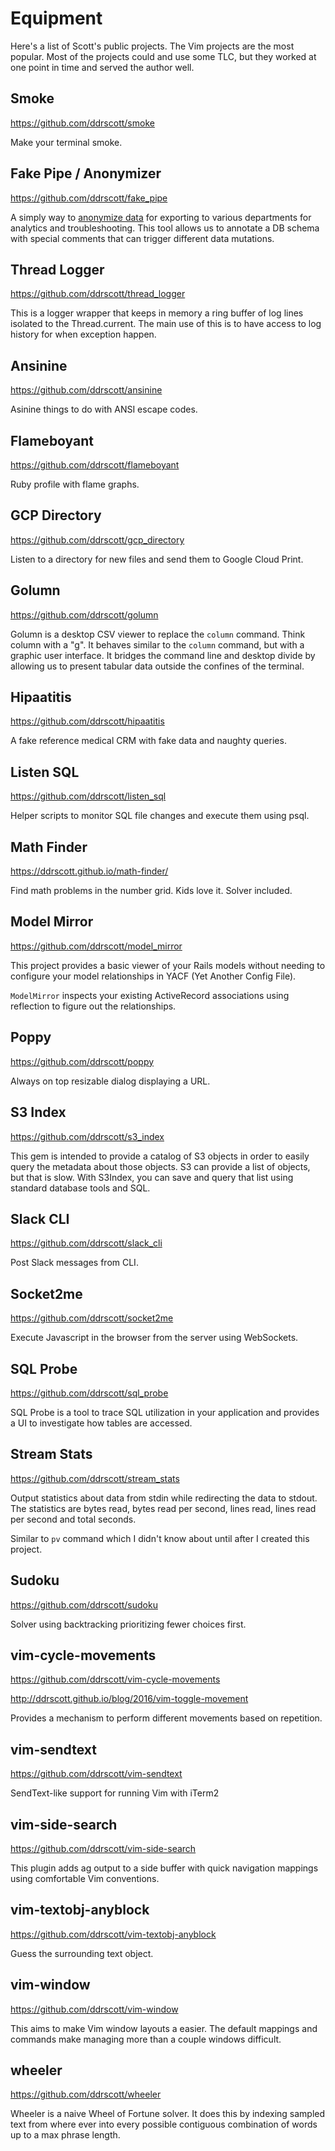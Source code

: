 # Equipment

Here's a list of Scott's public projects. The Vim projects are the most popular. Most of the projects could and use some TLC, but they worked at one point in time and served the author well.

## Smoke

https://github.com/ddrscott/smoke

Make your terminal smoke.

## Fake Pipe / Anonymizer

https://github.com/ddrscott/fake_pipe

A simply way to [anonymize data](https://en.wikipedia.org/wiki/Data_anonymization) for exporting to various departments for analytics and troubleshooting. This tool allows us to annotate a DB schema with special comments that can trigger different data mutations.

## Thread Logger

https://github.com/ddrscott/thread_logger

This is a logger wrapper that keeps in memory a ring buffer of log lines isolated to the Thread.current. The main use of this is to have access to log history for when exception happen.

## Ansinine

https://github.com/ddrscott/ansinine

Asinine things to do with ANSI escape codes.

## Flameboyant

https://github.com/ddrscott/flameboyant

Ruby profile with flame graphs.

## GCP Directory

https://github.com/ddrscott/gcp_directory

Listen to a directory for new files and send them to Google Cloud Print.

## Golumn

https://github.com/ddrscott/golumn

Golumn is a desktop CSV viewer to replace the `column` command. Think column with a "g". It behaves similar to the `column` command, but with a graphic user interface. It bridges the command line and desktop divide by allowing us to present tabular data outside the confines of the terminal.

## Hipaatitis

https://github.com/ddrscott/hipaatitis

A fake reference medical CRM with fake data and naughty queries.

## Listen SQL

https://github.com/ddrscott/listen_sql

Helper scripts to monitor SQL file changes and execute them using psql.

## Math Finder

https://ddrscott.github.io/math-finder/

Find math problems in the number grid. Kids love it. Solver included.

## Model Mirror

https://github.com/ddrscott/model_mirror

This project provides a basic viewer of your Rails models without needing to configure your model relationships in YACF (Yet Another Config File).

`ModelMirror` inspects your existing ActiveRecord associations using reflection to figure out the relationships.

## Poppy

https://github.com/ddrscott/poppy

Always on top resizable dialog displaying a URL.

## S3 Index

https://github.com/ddrscott/s3_index

This gem is intended to provide a catalog of S3 objects in order to easily query the metadata about those objects. S3 can provide a list of objects, but that is slow. With S3Index, you can save and query that list using standard database tools and SQL.

## Slack CLI

https://github.com/ddrscott/slack_cli

Post Slack messages from CLI.

## Socket2me

https://github.com/ddrscott/socket2me

Execute Javascript in the browser from the server using WebSockets.

## SQL Probe

https://github.com/ddrscott/sql_probe

SQL Probe is a tool to trace SQL utilization in your application and provides a UI to investigate how tables are accessed.

## Stream Stats

https://github.com/ddrscott/stream_stats

Output statistics about data from stdin while redirecting the data to stdout. The statistics are bytes read, bytes read per second, lines read, lines read per second and total seconds.

Similar to `pv` command which I didn't know about until after I created this project.

## Sudoku

https://github.com/ddrscott/sudoku

Solver using backtracking prioritizing fewer choices first.

## vim-cycle-movements

https://github.com/ddrscott/vim-cycle-movements

http://ddrscott.github.io/blog/2016/vim-toggle-movement

Provides a mechanism to perform different movements based on repetition.

## vim-sendtext

https://github.com/ddrscott/vim-sendtext

SendText-like support for running Vim with iTerm2

## vim-side-search

https://github.com/ddrscott/vim-side-search

This plugin adds ag output to a side buffer with quick navigation mappings using comfortable Vim conventions.

## vim-textobj-anyblock

https://github.com/ddrscott/vim-textobj-anyblock

Guess the surrounding text object.

## vim-window

https://github.com/ddrscott/vim-window

This aims to make Vim window layouts a easier. The default mappings and commands make managing more than a couple windows difficult.

## wheeler

https://github.com/ddrscott/wheeler

Wheeler is a naive Wheel of Fortune solver. It does this by indexing sampled text from where ever into every possible contiguous combination of words up to a max phrase length.
